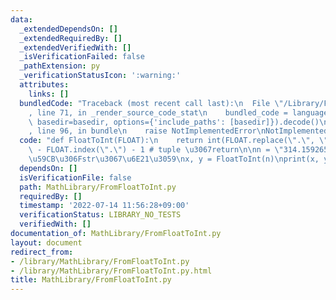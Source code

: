```yaml
---
data:
  _extendedDependsOn: []
  _extendedRequiredBy: []
  _extendedVerifiedWith: []
  _isVerificationFailed: false
  _pathExtension: py
  _verificationStatusIcon: ':warning:'
  attributes:
    links: []
  bundledCode: "Traceback (most recent call last):\n  File \"/Library/Frameworks/Python.framework/Versions/3.8/lib/python3.8/site-packages/onlinejudge_verify/documentation/build.py\"\
    , line 71, in _render_source_code_stat\n    bundled_code = language.bundle(stat.path,\
    \ basedir=basedir, options={'include_paths': [basedir]}).decode()\n  File \"/Library/Frameworks/Python.framework/Versions/3.8/lib/python3.8/site-packages/onlinejudge_verify/languages/python.py\"\
    , line 96, in bundle\n    raise NotImplementedError\nNotImplementedError\n"
  code: "def FloatToInt(FLOAT):\n    return int(FLOAT.replace(\".\", \"\")), len(FLOAT)\
    \ - FLOAT.index(\".\") - 1 # tuple \u3067return\n\nn = \"314.1592653589\" # \u958B\
    \u59CB\u306Fstr\u3067\u6E21\u3059\nx, y = FloatToInt(n)\nprint(x, y)"
  dependsOn: []
  isVerificationFile: false
  path: MathLibrary/FromFloatToInt.py
  requiredBy: []
  timestamp: '2022-07-14 11:56:28+09:00'
  verificationStatus: LIBRARY_NO_TESTS
  verifiedWith: []
documentation_of: MathLibrary/FromFloatToInt.py
layout: document
redirect_from:
- /library/MathLibrary/FromFloatToInt.py
- /library/MathLibrary/FromFloatToInt.py.html
title: MathLibrary/FromFloatToInt.py
---
```

